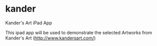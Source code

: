 kander
======

Kander's Art iPad App

This ipad app will be used to demonstrate the selected Artworks from Kander's Art (http://www.kandersart.com/)